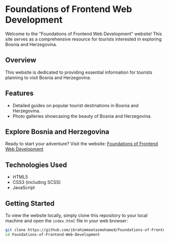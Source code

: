 # Foundations of Frontend Web Development

Welcome to the "Foundations of Frontend Web Development" website! This site serves as a comprehensive resource for tourists interested in exploring Bosnia and Herzegovina.

## Overview

This website is dedicated to providing essential information for tourists planning to visit Bosnia and Herzegovina.

## Features

- Detailed guides on popular tourist destinations in Bosnia and Herzegovina.
- Photo galleries showcasing the beauty of Bosnia and Herzegovina.

## Explore Bosnia and Herzegovina

Ready to start your adventure? Visit the website: [Foundations of Frontend Web Development](https://ibrahimmoatazmohamed.github.io/Foundations-of-Frontend-Web-Development/)

## Technologies Used

- HTML5
- CSS3 (including SCSS)
- JavaScript

## Getting Started

To view the website locally, simply clone this repository to your local machine and open the `index.html` file in your web browser:

```bash
git clone https://github.com/ibrahimmoatazmohamed/Foundations-of-Frontend-Web-Development.git
cd Foundations-of-Frontend-Web-Development
```
